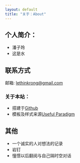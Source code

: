 ```yaml
---
layout: default
title: "关于：About"
---
```


## 个人简介：

* 潘子玲
* 这是水

## 联系方式

邮箱: lethinkrong@gmail.com 
</p>

### 关于本站：

* 搭建于[Github](https://github.com/LippiOuYang/LippiOuYang.github.io)
* 模板及样式来源[Useful Paradigm](https://github.com/EZLippi/EZLippi.github.io)

## 其他
* 一个诚实的人对想法的记录
* 岩钉
* 憧憬以后翻阅与自己隔时空对话
